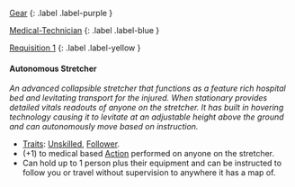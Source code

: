 
[Gear](Game/Gear-List)
{: .label .label-purple }

[Medical-Technician](Game/Blocks/Medical-Technician)
{: .label .label-blue }

[Requisition 1](Game/Deployment#Requisition)
{: .label .label-yellow }
#### Autonomous Stretcher
*An advanced collapsible stretcher that functions as a feature rich hospital bed and levitating transport for the injured. When stationary provides detailed vitals readouts of anyone on the stretcher. It has built in hovering technology causing it to levitate at an adjustable height above the ground and can autonomously move based on instruction.*
* [Traits](Game/Core/Gear#Traits): [Unskilled](Game/Core/Blocks/Unskilled), [Follower](Game/Core/Blocks/Follower).
* (+1) to medical based [Action](Game/Core/Terminology#Action) performed on anyone on the stretcher.
* Can hold up to 1 person plus their equipment and can be instructed to follow you or travel without supervision to anywhere it has a map of.


